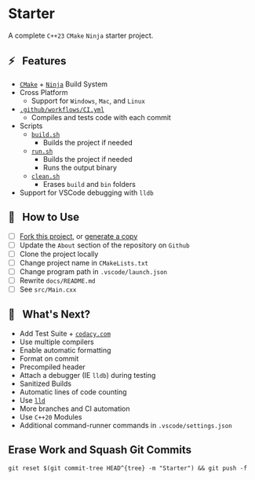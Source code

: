 # Starter

A complete `C++23` `CMake` `Ninja` starter project.

## ⚡ &nbsp; Features

- [`CMake`](https://cmake.org/) + [`Ninja`](https://ninja-build.org/) Build System
- Cross Platform
    - Support for `Windows`, `Mac`, and `Linux`
- [`.github/workflows/CI.yml`](https://github.com/Eshnek/starter/blob/main/.github/workflows/CI.yml)
    - Compiles and tests code with each commit
- Scripts
    - [`build.sh`](https://github.com/Eshnek/starter/blob/main/build.sh)
        - Builds the project if needed
    - [`run.sh`](https://github.com/Eshnek/starter/blob/main/run.sh)
        - Builds the project if needed
        - Runs the output binary
    - [`clean.sh`](https://github.com/Eshnek/starter/blob/main/clean.sh)
        - Erases `build` and `bin` folders
- Support for VSCode debugging with `lldb`

## 🔧 &nbsp; **How to Use**

- [ ] [Fork this project](https://github.com/Eshnek/starter/fork), or [generate a copy](https://github.com/Eshnek/starter/generate)
- [ ] Update the `About` section of the repository on `Github`
- [ ] Clone the project locally
- [ ] Change project name in `CMakeLists.txt`
- [ ] Change program path in `.vscode/launch.json`
- [ ] Rewrite `docs/README.md`
- [ ] See `src/Main.cxx`

## 🔎 &nbsp; What's Next?

- Add Test Suite + [`codacy.com`](https://codacy.com)
- Use multiple compilers
- Enable automatic formatting
- Format on commit
- Precompiled header
- Attach a debugger (IE `lldb`) during testing
- Sanitized Builds
- Automatic lines of code counting
- Use [`lld`](https://lld.llvm.org/)
- More branches and CI automation
- Use `C++20` Modules
- Additional command-runner commands in `.vscode/settings.json`

## Erase Work and Squash Git Commits
`git reset $(git commit-tree HEAD^{tree} -m "Starter") && git push -f`

